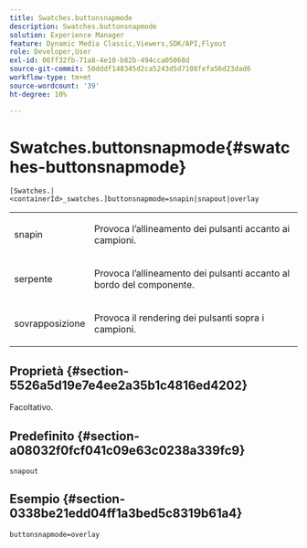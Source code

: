 ```yaml
---
title: Swatches.buttonsnapmode
description: Swatches.buttonsnapmode
solution: Experience Manager
feature: Dynamic Media Classic,Viewers,SDK/API,Flyout
role: Developer,User
exl-id: 06ff32fb-71a8-4e10-b82b-494cca05068d
source-git-commit: 50dddf148345d2ca5243d5d7108fefa56d23dad6
workflow-type: tm+mt
source-wordcount: '39'
ht-degree: 10%

---
```


# Swatches.buttonsnapmode{#swatches-buttonsnapmode}

`[Swatches.|<containerId>_swatches.]buttonsnapmode=snapin|snapout|overlay`

<table id="table_4322E3ECE9354016B891F5E7A35D6A2A"> 
 <tbody> 
  <tr> 
   <td> <p> <span class="codeph"> <span class="varname"> snapin</span> </span> </p> </td> 
   <td> <p>Provoca l’allineamento dei pulsanti accanto ai campioni. </p> </td> 
  </tr> 
  <tr> 
   <td> <p> <span class="codeph"> <span class="varname"> serpente</span> </span> </p> </td> 
   <td> <p>Provoca l’allineamento dei pulsanti accanto al bordo del componente. </p> </td> 
  </tr> 
  <tr> 
   <td> <p> <span class="codeph"> <span class="varname"> sovrapposizione</span> </span> </p> </td> 
   <td> <p>Provoca il rendering dei pulsanti sopra i campioni. </p> </td> 
  </tr> 
 </tbody> 
</table>

## Proprietà {#section-5526a5d19e7e4ee2a35b1c4816ed4202}

Facoltativo.

## Predefinito {#section-a08032f0fcf041c09e63c0238a339fc9}

`snapout`

## Esempio {#section-0338be21edd04ff1a3bed5c8319b61a4}

`buttonsnapmode=overlay`
